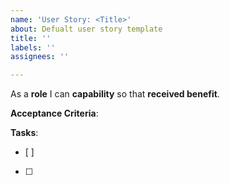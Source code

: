 ```yaml
---
name: 'User Story: <Title>'
about: Defualt user story template
title: ''
labels: ''
assignees: ''

---
```


As a **role** I can **capability** so that **received benefit**. 

**Acceptance Criteria**:

**Tasks**:
- [ ] 
- [ ]
